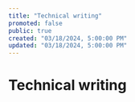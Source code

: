 ```yaml
---
title: "Technical writing"
promoted: false
public: true
created: "03/18/2024, 5:00:00 PM"
updated: "03/18/2024, 5:00:00 PM"
---
```


# Technical writing
